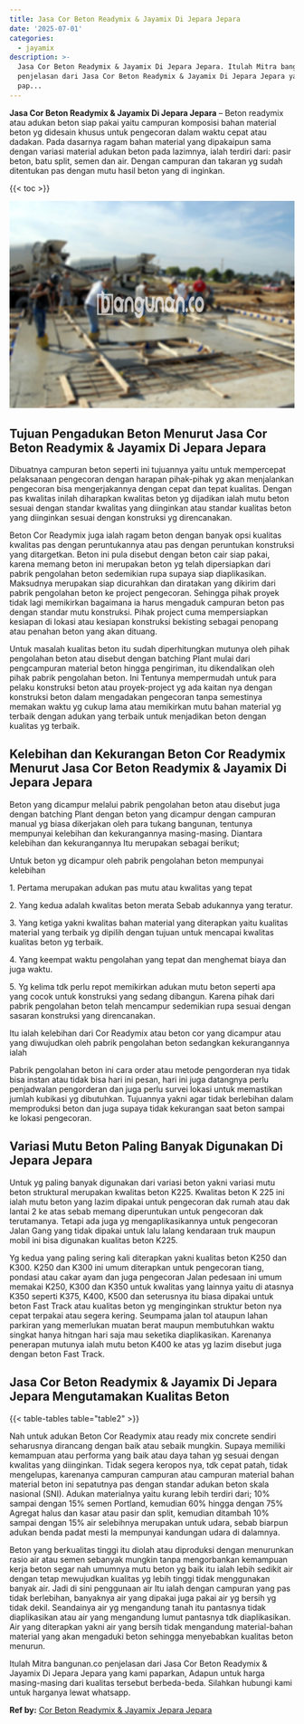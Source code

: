 ```yaml
---
title: Jasa Cor Beton Readymix & Jayamix Di Jepara Jepara
date: '2025-07-01'
categories:
  - jayamix
description: >-
  Jasa Cor Beton Readymix & Jayamix Di Jepara Jepara. Itulah Mitra bangunan.co
  penjelasan dari Jasa Cor Beton Readymix & Jayamix Di Jepara Jepara yang kami
  pap...
---
```


**Jasa Cor Beton Readymix & Jayamix Di Jepara Jepara** – Beton readymix atau adukan beton siap pakai yaitu campuran komposisi bahan material beton yg didesain khusus untuk pengecoran dalam waktu cepat atau dadakan. Pada dasarnya ragam bahan material yang dipakaipun sama dengan variasi material adukan beton pada lazimnya, ialah terdiri dari: pasir beton, batu split, semen dan air. Dengan campuran dan takaran yg sudah ditentukan pas dengan mutu hasil beton yang di inginkan.

{{< toc >}}

![Jasa Cor Beton Readymix & Jayamix Di Jepara Jepara](/images/jasa-cor-readymix-08.png)

## Tujuan Pengadukan Beton Menurut Jasa Cor Beton Readymix & Jayamix Di Jepara Jepara

Dibuatnya campuran beton seperti ini tujuannya yaitu untuk mempercepat pelaksanaan pengecoran dengan harapan pihak-pihak yg akan menjalankan pengecoran bisa mengerjakannya dengan cepat dan tepat kualitas. Dengan pas kwalitas inilah diharapkan kwalitas beton yg dijadikan ialah mutu beton sesuai dengan standar kwalitas yang diinginkan atau standar kualitas beton yang diinginkan sesuai dengan konstruksi yg direncanakan.

Beton Cor Readymix juga ialah ragam beton dengan banyak opsi kualitas kwalitas pas dengan peruntukannya atau pas dengan peruntukan konstruksi yang ditargetkan. Beton ini pula disebut dengan beton cair siap pakai, karena memang beton ini merupakan beton yg telah dipersiapkan dari pabrik pengolahan beton sedemikian rupa supaya siap diaplikasikan. Maksudnya merupakan siap dicurahkan dan diratakan yang dikirim dari pabrik pengolahan beton ke project pengecoran. Sehingga pihak proyek tidak lagi memikirkan bagaimana ia harus mengaduk campuran beton pas dengan standar mutu konstruksi. Pihak project cuma mempersiapkan kesiapan di lokasi atau kesiapan konstruksi bekisting sebagai penopang atau penahan beton yang akan dituang.

Untuk masalah kualitas beton itu sudah diperhitungkan mutunya oleh pihak pengolahan beton atau disebut dengan batching Plant mulai dari pengcampuran material beton hingga pengiriman, itu dikendalikan oleh pihak pabrik pengolahan beton. Ini Tentunya mempermudah untuk para pelaku konstruksi beton atau proyek-project yg ada kaitan nya dengan konstruksi beton dalam mengadakan pengecoran tanpa semestinya memakan waktu yg cukup lama atau memikirkan mutu bahan material yg terbaik dengan adukan yang terbaik untuk menjadikan beton dengan kualitas yg terbaik.

## Kelebihan dan Kekurangan Beton Cor Readymix Menurut Jasa Cor Beton Readymix & Jayamix Di Jepara Jepara

Beton yang dicampur melalui pabrik pengolahan beton atau disebut juga dengan batching Plant dengan beton yang dicampur dengan campuran manual yg biasa dikerjakan oleh para tukang bangunan, tentunya mempunyai kelebihan dan kekurangannya masing-masing. Diantara kelebihan dan kekurangannya Itu merupakan sebagai berikut;

Untuk beton yg dicampur oleh pabrik pengolahan beton mempunyai kelebihan

1\. Pertama merupakan adukan pas mutu atau kwalitas yang tepat

2\. Yang kedua adalah kwalitas beton merata Sebab adukannya yang teratur.

3\. Yang ketiga yakni kwalitas bahan material yang diterapkan yaitu kualitas material yang terbaik yg dipilih dengan tujuan untuk mencapai kwalitas kualitas beton yg terbaik.

4\. Yang keempat waktu pengolahan yang tepat dan menghemat biaya dan juga waktu.

5\. Yg kelima tdk perlu repot memikirkan adukan mutu beton seperti apa yang cocok untuk konstruksi yang sedang dibangun. Karena pihak dari pabrik pengolahan beton telah mencampur sedemikian rupa sesuai dengan sasaran konstruksi yang direncanakan.

Itu ialah kelebihan dari Cor Readymix atau beton cor yang dicampur atau yang diwujudkan oleh pabrik pengolahan beton sedangkan kekurangannya ialah

Pabrik pengolahan beton ini cara order atau metode pengorderan nya tidak bisa instan atau tidak bisa hari ini pesan, hari ini juga datangnya perlu penjadwalan pengorderan dan juga perlu survei lokasi untuk memastikan jumlah kubikasi yg dibutuhkan. Tujuannya yakni agar tidak berlebihan dalam memproduksi beton dan juga supaya tidak kekurangan saat beton sampai ke lokasi pengecoran.

## Variasi Mutu Beton Paling Banyak Digunakan Di Jepara Jepara

Untuk yg paling banyak digunakan dari variasi beton yakni variasi mutu beton struktural merupakan kwalitas beton K225. Kwalitas beton K 225 ini ialah mutu beton yang lazim dipakai untuk pengecoran dak rumah atau dak lantai 2 ke atas sebab memang diperuntukan untuk pengecoran dak terutamanya. Tetapi ada juga yg mengaplikasikannya untuk pengecoran Jalan Gang yang tidak dipakai untuk lalu lalang kendaraan truk maupun mobil ini bisa digunakan kualitas beton K225.

Yg kedua yang paling sering kali diterapkan yakni kualitas beton K250 dan K300. K250 dan K300 ini umum diterapkan untuk pengecoran tiang, pondasi atau cakar ayam dan juga pengecoran Jalan pedesaan ini umum memakai K250, K300 dan K350 untuk kwalitas yang lainnya yaitu di atasnya K350 seperti K375, K400, K500 dan seterusnya itu biasa dipakai untuk beton Fast Track atau kualitas beton yg menginginkan struktur beton nya cepat terpakai atau segera kering. Seumpama jalan tol ataupun lahan parkiran yang memerlukan muatan berat maupun membutuhkan waktu singkat hanya hitngan hari saja mau seketika diaplikasikan. Karenanya penerapan mutunya ialah mutu beton K400 ke atas yg lazim disebut juga dengan beton Fast Track.

## Jasa Cor Beton Readymix & Jayamix Di Jepara Jepara Mengutamakan Kualitas Beton

{{< table-tables table="table2" >}}

Nah untuk adukan Beton Cor Readymix atau ready mix concrete sendiri seharusnya dirancang dengan baik atau sebaik mungkin. Supaya memiliki kemampuan atau performa yang baik atau daya tahan yg sesuai dengan kwalitas yang diinginkan. Tidak segera keropos nya, tdk cepat patah, tidak mengelupas, karenanya campuran campuran atau campuran material bahan material beton ini sepatutnya pas dengan standar adukan beton skala nasional (SNI). Adukan materialnya yaitu kurang lebih terdiri dari; 10% sampai dengan 15% semen Portland, kemudian 60% hingga dengan 75% Agregat halus dan kasar atau pasir dan split, kemudian ditambah 10% sampai dengan 15% air selebihnya merupakan untuk udara, sebab biarpun adukan benda padat mesti Ia mempunyai kandungan udara di dalamnya.

Beton yang berkualitas tinggi itu diolah atau diproduksi dengan menurunkan rasio air atau semen sebanyak mungkin tanpa mengorbankan kemampuan kerja beton segar nah umumnya mutu beton yg baik itu ialah lebih sedikit air dengan tetap mewujudkan kualitas yg lebih tinggi tidak menggunakan banyak air. Jadi di sini penggunaan air Itu ialah dengan campuran yang pas tidak berlebihan, banyaknya air yang dipakai juga pakai air yg bersih yg tidak dekil. Seandainya air yg mengandung tanah itu pantasnya tidak diaplikasikan atau air yang mengandung lumut pantasnya tdk diaplikasikan. Air yang diterapkan yakni air yang bersih tidak mengandung material-bahan material yang akan mengaduki beton sehingga menyebabkan kualitas beton menurun.

Itulah Mitra bangunan.co penjelasan dari Jasa Cor Beton Readymix & Jayamix Di Jepara Jepara yang kami paparkan, Adapun untuk harga masing-masing dari kualitas tersebut berbeda-beda. Silahkan hubungi kami untuk harganya lewat whatsapp.

**Ref by:** [Cor Beton Readymix & Jayamix Jepara Jepara](https://id.wikipedia.org/wiki/Cor)
